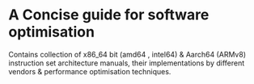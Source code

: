 # A Concise guide for software optimisation 
Contains collection of x86_64 bit (amd64 , intel64) & Aarch64 (ARMv8) instruction set architecture manuals, their implementations by different vendors & performance optimisation techniques.  
